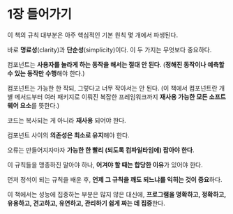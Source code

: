 # 1장 들어가기

이 책의 규칙 대부분은 아주 핵심적인 기본 원칙 몇 개에서 파생된다.

바로 **명료성**(clarity)과 **단순성**(simplicity)이다. 이 두 가지는 무엇보다 중요하다.

컴포넌트는 **사용자를 놀라게 하는 동작을 해서는 절대 안 된다**.
(**정해진 동작이나 예측할 수 있는 동작만 수행**해야 한다.)

컴포넌트는 가능한 한 작되, 그렇다고 너무 작아서는 안 된다.
(이 책에서 컴포넌트란 개별 메서드부터 여러 패키지로 이뤄진 복잡한 프레임워크까지 **재사용 가능한 모든 소프트웨어
요소**를 뜻한다.)

코드는 복사되는 게 아니라 **재사용** 되어야 한다.

컴포넌트 사이의 **의존성은 최소로 유지**해야 한다.

오류는 만들어지자마자 **가능한 한 빨리 (되도록 컴파일타임에) 잡아야 한다**.

이 규칙들을 맹종하진 말아야 하나, **어겨야 할 때는 합당한 이유**가 있어야 한다.

먼저 정석이 되는 규칙을 배운 후, **언제 그 규칙을 깨도 되느냐를 익히는 것이 중요**하다.

이 책에서는 성능에 집중하는 부분은 많지 않은 대신에,
**프로그램을 명확하고, 정확하고, 유용하고, 견고하고, 유연하고, 관리하기 쉽게 짜는 데 집중**한다.
